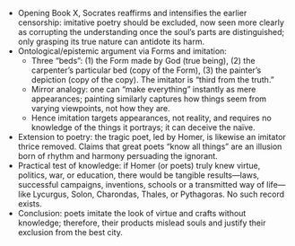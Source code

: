 - Opening Book X, Socrates reaffirms and intensifies the earlier censorship: imitative poetry should be excluded, now seen more clearly as corrupting the understanding once the soul’s parts are distinguished; only grasping its true nature can antidote its harm.
- Ontological/epistemic argument via Forms and imitation:
  - Three “beds”: (1) the Form made by God (true being), (2) the carpenter’s particular bed (copy of the Form), (3) the painter’s depiction (copy of the copy). The imitator is “third from the truth.”
  - Mirror analogy: one can “make everything” instantly as mere appearances; painting similarly captures how things seem from varying viewpoints, not how they are.
  - Hence imitation targets appearances, not reality, and requires no knowledge of the things it portrays; it can deceive the naïve.
- Extension to poetry: the tragic poet, led by Homer, is likewise an imitator thrice removed. Claims that great poets “know all things” are an illusion born of rhythm and harmony persuading the ignorant.
- Practical test of knowledge: if Homer (or poets) truly knew virtue, politics, war, or education, there would be tangible results—laws, successful campaigns, inventions, schools or a transmitted way of life—like Lycurgus, Solon, Charondas, Thales, or Pythagoras. No such record exists.
- Conclusion: poets imitate the look of virtue and crafts without knowledge; therefore, their products mislead souls and justify their exclusion from the best city.